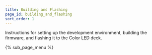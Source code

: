 ```yaml
---
title: Building and Flashing
page_id: building_and_flashing
sort_order: 1
---
```


Instructions for setting up the development environment, building the firmware, and flashing it to the Color LED deck.

{% sub_page_menu %}
